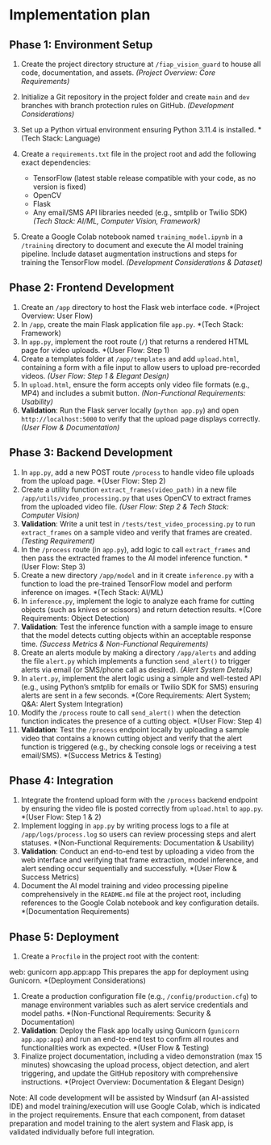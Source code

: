 # Implementation plan

## Phase 1: Environment Setup

1.  Create the project directory structure at `/fiap_vision_guard` to house all code, documentation, and assets. *(Project Overview: Core Requirements)*

2.  Initialize a Git repository in the project folder and create `main` and `dev` branches with branch protection rules on GitHub. *(Development Considerations)*

3.  Set up a Python virtual environment ensuring Python 3.11.4 is installed. *(Tech Stack: Language)

4.  Create a `requirements.txt` file in the project root and add the following exact dependencies:

    *   TensorFlow (latest stable release compatible with your code, as no version is fixed)
    *   OpenCV
    *   Flask
    *   Any email/SMS API libraries needed (e.g., smtplib or Twilio SDK) *(Tech Stack: AI/ML, Computer Vision, Framework)*

5.  Create a Google Colab notebook named `training_model.ipynb` in a `/training` directory to document and execute the AI model training pipeline. Include dataset augmentation instructions and steps for training the TensorFlow model. *(Development Considerations & Dataset)*

## Phase 2: Frontend Development

1.  Create an `/app` directory to host the Flask web interface code. *(Project Overview: User Flow)
2.  In `/app`, create the main Flask application file `app.py`. *(Tech Stack: Framework)
3.  In `app.py`, implement the root route (`/`) that returns a rendered HTML page for video uploads. *(User Flow: Step 1)
4.  Create a templates folder at `/app/templates` and add `upload.html`, containing a form with a file input to allow users to upload pre-recorded videos. *(User Flow: Step 1 & Elegant Design)*
5.  In `upload.html`, ensure the form accepts only video file formats (e.g., MP4) and includes a submit button. *(Non-Functional Requirements: Usability)*
6.  **Validation**: Run the Flask server locally (`python app.py`) and open `http://localhost:5000` to verify that the upload page displays correctly. *(User Flow & Documentation)*

## Phase 3: Backend Development

1.  In `app.py`, add a new POST route `/process` to handle video file uploads from the upload page. *(User Flow: Step 2)
2.  Create a utility function `extract_frames(video_path)` in a new file `/app/utils/video_processing.py` that uses OpenCV to extract frames from the uploaded video file. *(User Flow: Step 2 & Tech Stack: Computer Vision)*
3.  **Validation**: Write a unit test in `/tests/test_video_processing.py` to run `extract_frames` on a sample video and verify that frames are created. *(Testing Requirement)*
4.  In the `/process` route (in `app.py`), add logic to call `extract_frames` and then pass the extracted frames to the AI model inference function. *(User Flow: Step 3)
5.  Create a new directory `/app/model` and in it create `inference.py` with a function to load the pre-trained TensorFlow model and perform inference on images. *(Tech Stack: AI/ML)
6.  In `inference.py`, implement the logic to analyze each frame for cutting objects (such as knives or scissors) and return detection results. *(Core Requirements: Object Detection)
7.  **Validation**: Test the inference function with a sample image to ensure that the model detects cutting objects within an acceptable response time. *(Success Metrics & Non-Functional Requirements)*
8.  Create an alerts module by making a directory `/app/alerts` and adding the file `alert.py` which implements a function `send_alert()` to trigger alerts via email (or SMS/phone call as desired). *(Alert System Details)*
9.  In `alert.py`, implement the alert logic using a simple and well-tested API (e.g., using Python’s smtplib for emails or Twilio SDK for SMS) ensuring alerts are sent in a few seconds. *(Core Requirements: Alert System; Q&A: Alert System Integration)
10. Modify the `/process` route to call `send_alert()` when the detection function indicates the presence of a cutting object. *(User Flow: Step 4)
11. **Validation**: Test the `/process` endpoint locally by uploading a sample video that contains a known cutting object and verify that the alert function is triggered (e.g., by checking console logs or receiving a test email/SMS). *(Success Metrics & Testing)

## Phase 4: Integration

1.  Integrate the frontend upload form with the `/process` backend endpoint by ensuring the video file is posted correctly from `upload.html` to `app.py`. *(User Flow: Step 1 & 2)
2.  Implement logging in `app.py` by writing process logs to a file at `/app/logs/process.log` so users can review processing steps and alert statuses. *(Non-Functional Requirements: Documentation & Usability)
3.  **Validation**: Conduct an end-to-end test by uploading a video from the web interface and verifying that frame extraction, model inference, and alert sending occur sequentially and successfully. *(User Flow & Success Metrics)
4.  Document the AI model training and video processing pipeline comprehensively in the `README.md` file at the project root, including references to the Google Colab notebook and key configuration details. *(Documentation Requirements)

## Phase 5: Deployment

1.  Create a `Procfile` in the project root with the content:

web: gunicorn app.app:app This prepares the app for deployment using Gunicorn. *(Deployment Considerations)

1.  Create a production configuration file (e.g., `/config/production.cfg`) to manage environment variables such as alert service credentials and model paths. *(Non-Functional Requirements: Security & Documentation)
2.  **Validation**: Deploy the Flask app locally using Gunicorn (`gunicorn app.app:app`) and run an end-to-end test to confirm all routes and functionalities work as expected. *(User Flow & Testing)
3.  Finalize project documentation, including a video demonstration (max 15 minutes) showcasing the upload process, object detection, and alert triggering, and update the GitHub repository with comprehensive instructions. *(Project Overview: Documentation & Elegant Design)

Note: All code development will be assisted by Windsurf (an AI-assisted IDE) and model training/execution will use Google Colab, which is indicated in the project requirements. Ensure that each component, from dataset preparation and model training to the alert system and Flask app, is validated individually before full integration.
